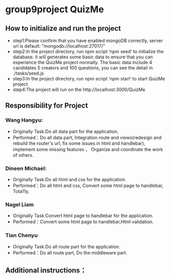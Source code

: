 # group9project QuizMe
## How to initialize and run the project
* step1:Please confirm that you have enabled mongoDB correctly, server url is default: "mongodb://localhost:27017/"
* step2:In the project directory, run npm script ‘npm seed’ to initialize the database.
it will generates some basic data to ensure that you can experience the QuizMe project normally.
The basic data include 4 candidates 5 creators and 100 questions, you can see the detail in ./tasks/seed.js
* step3:In the project directory, run npm script ‘npm start’ to start QuizMe project.
* step4:The project will run on the http://localhost:3000/QuizMe 

## Responsibility for Project
### Wang Hangyu:
* Originally Task:Do all data part for the application.
* Performed：Do all data part, Integration route and views(redesign and rebuild the router's url, fix some issues in html and handlebar), implement some missing features ， Organize and coordinate the work of others.

### Dineen Michael:
* Originally Task:Do all html and css for the application.
* Performed：Do all html and css, Convert some html page to handlebar, Tota11y.

### Nagel Liam
* Originally Task:Convert html page to handlebar for the application.
* Performed：Convert some html page to handlebar,Html validation.

### Tian Chenyu
* Originally Task:Do all route part for the application.
* Performed：Do all route part, Do the middleware part.

## Additional instructions：

